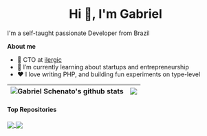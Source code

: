 <h1 align="center">Hi 👋, I'm Gabriel</h1>

I'm a self-taught passionate Developer from Brazil

**About me**

- 💼 CTO at [ilergic](https://www.linkedin.com/company/ilergic)
- 🌱 I’m currently learning about startups and entrepreneurship
- ❤️ I love writing PHP, and building fun experiments on type-level

| <img align="center" src="https://github-readme-stats.vercel.app/api?username=GabrielSchenato&show_icons=true&include_all_commits=true&theme=synthwave&hide_border=true" alt="Gabriel Schenato's github stats" /> | <img align="center" src="https://github-readme-stats.vercel.app/api/top-langs/?username=GabrielSchenato&layout=compact&theme=synthwave&hide_border=true" /> |
| ------------- | ------------- |

#### Top Repositories


<a href="https://github.com/GabrielSchenato/emaj">
  <img align="center" src="https://github-readme-stats.vercel.app/api/pin/?username=GabrielSchenato&repo=emaj&theme=synthwave" />
</a>
<a href="https://github.com/GabrielSchenato/facebook-bot-laravel">
  <img align="center" src="https://github-readme-stats.vercel.app/api/pin/?username=GabrielSchenato&repo=facebook-bot-laravel&theme=synthwave" />
</a>
